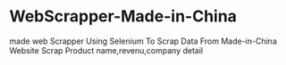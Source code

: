 # WebScrapper-Made-in-China
made web Scrapper Using Selenium To Scrap Data From Made-in-China Website Scrap Product name,revenu,company detail
